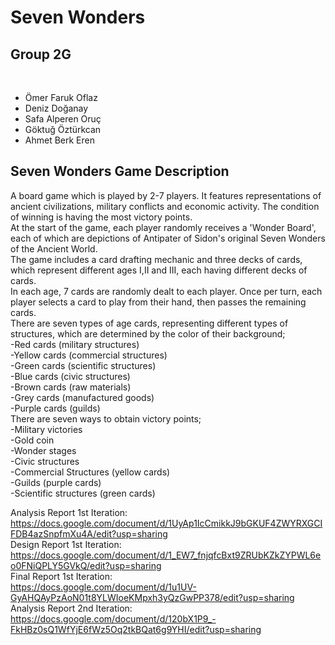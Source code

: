 <h1>Seven Wonders</h1>
<h2>Group 2G</h2><br/>
<ul>
<li>Ömer Faruk Oflaz</li>
<li>Deniz Doğanay</li>
<li>Safa Alperen Oruç</li>
<li>Göktuğ Öztürkcan</li>
<li>Ahmet Berk Eren</li>  
</ul>


## Seven Wonders Game Description<br/>
A board game which is played by 2-7 players. It features representations of ancient civilizations, military conflicts and economic activity. The condition of winning is having the most victory points.<br/>
At the start of the game, each player randomly receives a 'Wonder Board', each of which are depictions of Antipater of Sidon's original Seven Wonders of the Ancient World.<br/>
The game includes a card drafting mechanic and three decks of cards, which represent different ages I,II and III, each having different decks of cards.<br/>
In each age, 7 cards are randomly dealt to each player. Once per turn, each player selects a card to play from their hand, then passes the remaining cards.<br/>
There are seven types of age cards, representing different types of structures, which are determined by the color of their background;<br/>
-Red cards (military structures)<br/>
-Yellow cards (commercial structures)<br/>
-Green cards (scientific structures)<br/>
-Blue cards (civic structures)<br/>
-Brown cards (raw materials)<br/>
-Grey cards (manufactured goods)<br/>
-Purple cards (guilds)<br/>
There are seven ways to obtain victory points;<br/>
-Military victories<br/>
-Gold coin<br/>
-Wonder stages<br/>
-Civic structures<br/>
-Commercial Structures (yellow cards)<br/>
-Guilds (purple cards)<br/>
-Scientific structures (green cards)<br/>

Analysis Report 1st Iteration:<br/> https://docs.google.com/document/d/1UyAp1IcCmikkJ9bGKUF4ZWYRXGCIFDB4azSnpfmXu4A/edit?usp=sharing <br/>
Design Report 1st Iteration:<br/> https://docs.google.com/document/d/1_EW7_fnjqfcBxt9ZRUbKZkZYPWL6eo0FNiQPLY5GVkQ/edit?usp=sharing <br/>
Final Report 1st Iteration:<br/> https://docs.google.com/document/d/1u1UV-GyAHQAyPzAoN01t8YLWIoeKMpxh3yQzGwPP378/edit?usp=sharing<br/>
Analysis Report 2nd Iteration:<br/> https://docs.google.com/document/d/120bX1P9_-FkHBz0sQ1WfYjE6fWz5Oq2tkBQat6g9YHI/edit?usp=sharing
